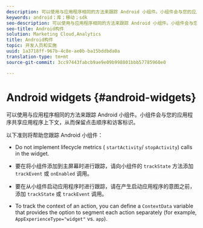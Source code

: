 ```yaml
---
description: 可以使用与应用程序相同的方法来跟踪 Android 小组件。小组件会与您的应用程序共享应用程序上下文，从而保留点击顺序和访客标识。
keywords: android；库；移动；sdk
seo-description: 可以使用与应用程序相同的方法来跟踪 Android 小组件。小组件会与您的应用程序共享应用程序上下文，从而保留点击顺序和访客标识。
seo-title: Android构件
solution: Marketing Cloud,Analytics
title: Android构件
topic: 开发人员和实施
uuid: 1a3718ff-967b-4c8e-ae0b-ba15bddbda0a
translation-type: tm+mt
source-git-commit: 3cc97443fabcb9ae9e09b998801bbb57785960e0

---
```



# Android widgets {#android-widgets}

可以使用与应用程序相同的方法来跟踪 Android 小组件。小组件会与您的应用程序共享应用程序上下文，从而保留点击顺序和访客标识。

以下准则将帮助您跟踪 Android 小组件：

* Do not implement lifecycle metrics ( `startActivity`/ `stopActivity`) calls in the widget.

* 要在将小组件添加到主屏幕时进行跟踪，请向小组件的 `trackState` 方法添加 `trackEvent` 或 `onEnabled` 调用。

* 要在从小组件启动应用程序时进行跟踪，请在产生启动应用程序的意图之前，添加 `trackState` 或 `trackEvent` 调用。

* To track the context of an action, you can define a `ContextData` variable that provides the option to segment each action separately (for example, `AppExperienceType="widget"` vs. `app`).

